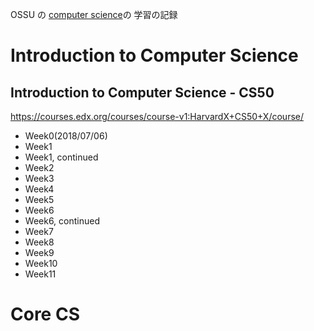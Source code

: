 OSSU の [computer science](https://github.com/ossu/computer-science)の 学習の記録

# Introduction to Computer Science

## Introduction to Computer Science - CS50
https://courses.edx.org/courses/course-v1:HarvardX+CS50+X/course/

* Week0(2018/07/06)
* Week1
* Week1, continued
* Week2
* Week3
* Week4
* Week5
* Week6
* Week6, continued
* Week7
* Week8
* Week9
* Week10
* Week11

# Core CS
